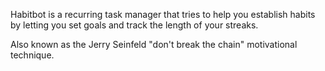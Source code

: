 Habitbot is a recurring task manager that tries to help you establish habits by letting you set goals and track the length of your streaks.

Also known as the Jerry Seinfeld "don't break the chain" motivational technique.